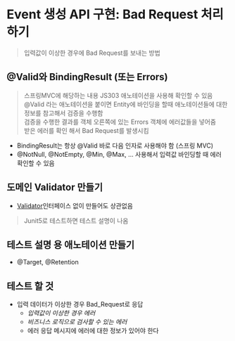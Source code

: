 # Event 생성 API 구현: Bad Request 처리하기
> 입력값이 이상한 경우에 Bad Request를 보내는 방법
## @Valid와 BindingResult (또는 Errors)
> 스프링MVC에 해당하는 내용 JS303 애노테이션을 사용해 확인할 수 있음  
> @Valid 라는 애노테이션을 붙이면 Entity에 바인딩을 할때 애노테이션들에 대한 정보를 참고해서 검증을 수행함  
> 검증을 수행한 결과를 객체 오른쪽에 있는 Errors 객체에 에러값들을 넣어줌  
> 받은 에러를 확인 해서 Bad Request를 발생시킴  
  
- BindingResult는 항상 @Valid 바로 다음 인자로 사용해야 함 (스프링 MVC)
- @NotNull, @NotEmpty, @Min, @Max, ... 사용해서 입력값 바인딩할 때 에러 확인할 수 있음
  
## 도메인 Validator 만들기
- [Validator](https://docs.spring.io/spring-framework/docs/current/javadoc-api/org/springframework/validation/Validator.html)​ 인터페이스 없이 만들어도 상관없음  
> Junit5로 테스트하면 테스트 설명이 나옴  

## 테스트 설명 용 애노테이션 만들기
- @Target, @Retention

## 테스트 할 것
- 입력 데이터가 이상한 경우 Bad_Request로 응답
  - _입력값이 이상한 경우 에러_
  - _비즈니스 로직으로 검사할 수 있는 에러_
  - 에러 응답 메시지에 에러에 대한 정보가 있어야 한다